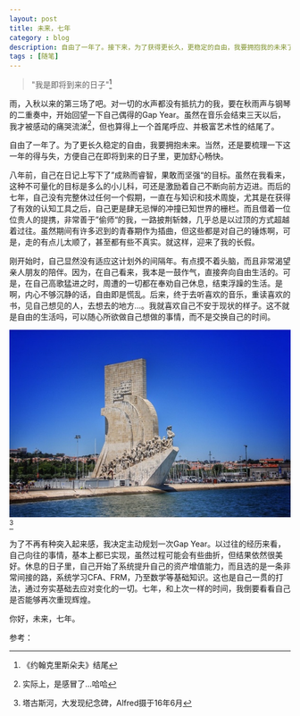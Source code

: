 ```yaml
---
layout: post
title: 未来，七年 
category : blog  
description: 自由了一年了。接下来，为了获得更长久，更稳定的自由，我要拥抱我的未来了。
tags : [随笔]
---
```


>"我是即将到来的日子"[^1]

雨，入秋以来的第三场了吧。对一切的水声都没有抵抗力的我，要在秋雨声与钢琴的二重奏中，开始回望一下自己偶得的Gap Year。虽然在音乐会结束三天以后，我才被感动的痛哭流涕[^2]，但也算得上一个首尾呼应、并极富艺术性的结尾了。

自由了一年了。为了更长久稳定的自由，我要拥抱未来。当然，还是要梳理一下这一年的得与失，方便自己在即将到来的日子里，更加舒心畅快。

八年前，自己在日记上写下了”成熟而睿智，果敢而坚强“的目标。虽然在我看来，这种不可量化的目标是多么的小儿科，可还是激励着自己不断向前方迈进。而后的七年，自己没有完整休过任何一个假期，一直在与知识和技术周旋，尤其是在获得了有效的认知工具之后，自己更是肆无忌惮的冲撞已知世界的栅栏。而且借着一位位贵人的提携，非常善于”偷师“的我，一路披荆斩棘，几乎总是以过顶的方式超越着过往。虽然期间有许多迟到的青春期作为插曲，但这些都是对自己的锤炼啊，可是，走的有点儿太顺了，甚至都有些不真实。就这样，迎来了我的长假。

刚开始时，自己显然没有适应这计划外的间隔年。有点摸不着头脑，而且非常渴望亲人朋友的陪伴。因为，在自己看来，我本是一鼓作气，直接奔向自由生活的。可是，在自己高歌猛进之时，周遭的一切都在奉劝自己休息，结束浮躁的生活。是啊，内心不够沉静的话，自由即是慌乱。后来，终于去听喜欢的音乐，重读喜欢的书，见自己想见的人，去想去的地方...。我就喜欢自己不安于现状的样子。这不就是自由的生活吗，可以随心所欲做自己想做的事情，而不是交换自己的时间。

![](/assets/images/post/2016/14714923514401.jpg)[^3]

为了不再有种突入起来感，我决定主动规划一次Gap Year。以过往的经历来看，自己向往的事情，基本上都已实现，虽然过程可能会有些曲折，但结果依然很美好。休息的日子里，自己开始了系统提升自己的资产增值能力，而且选的是一条非常间接的路，系统学习CFA、FRM，乃至数学等基础知识。这也是自己一贯的打法，通过夯实基础去应对变化的一切。七年，和上次一样的时间，我倒要看看自己是否能够再次重现辉煌。

你好，未来，七年。

<audio src="http://touzila.b0.upaiyun.com/xuelu/River%20Flows%20In%20You-Yiruma.mp3" loop="loop" autoplay="true"></audio>

参考：

[^1]: 《约翰克里斯朵夫》结尾
[^2]: 实际上，是感冒了...哈哈
[^3]: 塔古斯河，大发现纪念碑，Alfred摄于16年6月


